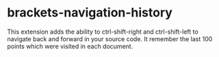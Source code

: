 brackets-navigation-history
===========================================

This extension adds the ability to ctrl-shift-right and
ctrl-shift-left to navigate back and forward in your 
source code. It remember the last 100 points which were
visited in each document.

